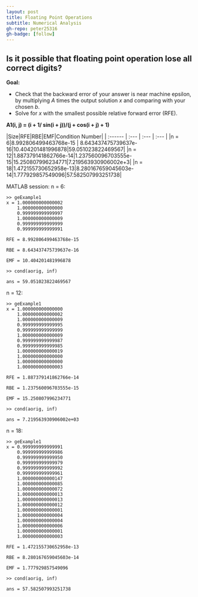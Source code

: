 ```yaml
---
layout: post
title: Floating Point Operations
subtitle: Numerical Analysis
gh-repo: peter25316
gh-badge: [follow]
---
```


## Is it possible that floating point operation lose all correct digits?

**Goal:**
- Check that the backward error of your answer is near machine epsilon, by multiplying _A_ times the output solution _x_ and comparing with your chosen _b_.
- Solve for _x_ with the smallest possible relative forward error (RFE). 

**A1(i, j) = (i + 1/ sin(i + j))/(j + cos(i + j) + 1)** 

|Size|RFE|RBE|EMF|Condition Number|
| :------ | :--- | :--- | :--- |
|n = 6|8.992806499463768e-15 | 8.643437475739637e-16|10.404201481996878|59.051023822469567|
|n = 12|1.887379141862766e-14|1.237560096703555e-15|15.250807996234771|7.219563930906002e+3|
|n = 18|1.472155730652958e-13|8.280167659045603e-14|1.777929857549096|57.582507993251738|


MATLAB session:
n = 6:
```
>> geExample1
x = 1.000000000000002
    1.000000000000000
    0.999999999999997
    1.000000000000009
    0.999999999999999
    0.999999999999991

RFE = 8.992806499463768e-15

RBE = 8.643437475739637e-16

EMF = 10.404201481996878

>> cond(aorig, inf)

ans = 59.051023822469567
```

n = 12:
```
>> geExample1
x = 1.000000000000000
    1.000000000000002
    1.000000000000009
    0.999999999999995
    0.999999999999999
    1.000000000000009
    0.999999999999987
    0.999999999999985
    1.000000000000019
    1.000000000000000
    1.000000000000000
    1.000000000000003

RFE = 1.887379141862766e-14

RBE = 1.237560096703555e-15

EMF = 15.250807996234771

>> cond(aorig, inf)

ans = 7.219563930906002e+03
```

n = 18:
```
>> geExample1
x = 0.999999999999991
    0.999999999999986
    0.999999999999950
    0.999999999999979
    0.999999999999992
    0.999999999999961
    1.000000000000147
    1.000000000000085
    1.000000000000072
    1.000000000000013
    1.000000000000013
    1.000000000000012
    1.000000000000001
    1.000000000000004
    1.000000000000004
    1.000000000000006
    1.000000000000001
    1.000000000000003

RFE = 1.472155730652958e-13

RBE = 8.280167659045603e-14

EMF = 1.777929857549096

>> cond(aorig, inf)

ans = 57.582507993251738
```

